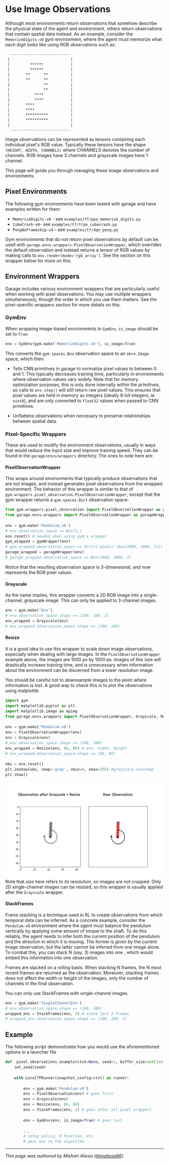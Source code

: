 # Use Image Observations

Although most environments return observations that somehow describe the
physical state of the agent and environment, others return observations that
contain spatial data instead. As an example, consider the `MemorizeDigits-v0`
gym environment, where the agent must memorize what each digit looks like using
RGB observations such as:

```
  ---------------------------
 |                           |
 |         ******            |
 |         ******            |
 |       **      **          |
 |       **      **          |
 |               **          |
 |               **          |
 |           ****            |
 |           ****            |
 |       ****                |
 |       ****                |
 |       **********          |
 |       **********          |
 |                           |
  ---------------------------
```

Image observations can be represented as tensors containing each individual
pixel's RGB value. Typically these tensors have the shape `(HEIGHT, WIDTH,
CHANNELS)` where CHANNELS denotes the number of channels. RGB images have 3
channels and grayscale images have 1 channel.

This page will guide you through managing these image observations and
environments.

## Pixel Environments

The following gym environments have been tested with garage and have examples
written for them:

* `MemorizeDigits-v0` - see `examples/tf/ppo_memorize_digits.py`
* `CubeCrash-v0`- see `examples/tf/trpo_cubecrash.py`
* `PongNoFrameskip-v4` - see `examples/tf/dqn_pong.py`

Gym environments that do not return pixel observations by default can be used
with `garage.envs.wrappers.PixelObservationWrapper`, which overrides the default
observation and instead returns a tensor of RGB values by making calls to
`env.render(mode='rgb_array')`. See the section on this wrapper below for more
on this.

## Environment Wrappers

Garage includes various environment wrappers that are particularly useful when
working with pixel observations. You may use multiple wrappers simultaneously,
though the order in which you use them matters. See the pixel-specific wrappers
section for more details on this.

### GymEnv

When wrapping image-based environments in `GymEnv`, `is_image` should be set
to `True`:

```python
env = GymEnv(gym.make('MemorizeDigits-v0'), is_image=True)
```

This converts the `gym.spaces.Box` observation space to an `akro.Image` space,
which then:

* Tells CNN primitives in garage to normalize pixel values to between 0 and 1.
  This typically decreases training time, particularly in environments where
  observation values vary widely. Note that for memory optimization purposes,
  this is only done internally within the primitives, so calls to `env.step()`
  will still return raw pixel values. This ensures that pixel values are held in
  memory as integers (ideally 8-bit integers, ie. `uint8`), and are only
  converted to `float32` values when passed to CNN primitives.

* Unflattens observations when necessary to preserve relationships between
  spatial data.

### Pixel-Specific Wrappers

These are used to modify the environment observations, usually in ways that
would reduce the input size and improve training speed. They can be found in the
`garage/envs/wrappers` directory. The ones to note here are:

#### PixelObservationWrapper

This wraps around environments that typically produce observations that are not
images, and instead generates pixel observations from the wrapped environment.
The behavior of this wrapper is similar to that of
`gym.wrappers.pixel_observation.PixelObservationWrapper`, except that the gym
wrapper returns a `gym.spaces.Dict` observation space:

```python
from gym.wrappers.pixel_observation import PixelObservationWrapper as gymWrapper
from garage.envs.wrappers import PixelObservationWrapper as garageWrapper

env = gym.make('Pendulum_v0')
# env.observation_space == Box(3,)
env.reset() # needed when using gym's wrapper
gym_wrapped = gymWrapper(env)
# gym_wrapped.observation_space == Dict({'pixels':Box(1000, 1000, 3)})
garage_wrapped = garageWrapper(env)
# garage_wrapped.observation_space == Box(1000, 1000, 3)

```

Notice that the resulting observation space is 3-dimensional, and now represents
the RGB pixel values.

#### Grayscale

As the name implies, this wrapper converts a 2D RGB image into a single-channel,
grayscale image. This can only be applied to 3-channel images.

```python
env = gym.make('Env')
# env.observation_space.shape == (100, 100, 3)
env_wrapped = Grayscale(env)
# env_wrapped.observation_space.shape == (100, 100)
```

#### Resize

It is a good idea to use this wrapper to scale down image observations,
especially when dealing with large images. In the `PixelObservationWrapper`
example above, the images are 1000 px by 1000 px. Images of this size will
drastically increase training time, and is unnecessary when information about
the environment can be discerned from a lower resolution image.

You should be careful not to downsample images to the point where information is
lost. A good way to check this is to plot the observations using matplotlib:

```python
import gym
import matplotlib.pyplot as plt
import matplotlib.image as mpimg
from garage.envs.wrappers import PixelObservationWrapper, Grayscale, Resize

env = gym.make('Pendulum-v0')
env = PixelObservationWrapper(env)
env = Grayscale(env)
# env.observation_space.shape == (100, 100)
env_wrapped = Resize(env, 86, 86) # env, width, height
# env_wrapped.observation_space.shape == (86, 86)

obs = env.reset()
plt.imshow(obs, cmap='gray', vmin=0, vmax=255) #grayscale colormap
plt.show()
```

![Grayscaled + Resized observation on the left, raw observation on the right](matplotlib_example.png)
Note that *size* here refers to its resolution, so images are *not* cropped.
Only 2D single-channel images can be resized, so this wrapper is usually applied
after the `Grayscale` wrapper.

#### StackFrames

Frame stacking is a technique used in RL to create observations from which
temporal data can be inferred. As a concrete example, consider the `Pendulum-v0`
environment where the agent must balance the pendulum vertically by applying
some amount of torque to the shaft. To do this reliably, the agent needs to
infer both the current position of the pendulum and the direction in which it is
moving. The former is given by the current image observation, but the latter
cannot be inferred from one image alone. To combat this, you can stack N (say,
3) images into one , which would embed this information into one observation.

Frames are stacked on a rolling basis. When stacking N frames, the N most recent
frames are returned as the observation. Moreover, stacking frames does not
affect the width or height of the images, only the number of channels in the
final observation.

You can only use StackFrames with single-channel images.

```python
env = gym.make('SingleChannelEnv')
# env.observation_space.shape == (100, 100)
wrapped_env = StackFrames(env, 2) # stack last 2 frames
# wrapped_env.observation_space.shape == (100, 100, 2)
```

## Example

The following script demonstrates how you would use the aforementioned options
in a launcher file

```python
def  pixel_observations_example(ctxt=None, seed=1, buffer_size=int(1e4)):
    set_seed(seed)

    with LocalTFRunner(snapshot_config=ctxt) as runner:

        env = gym.make('Pendulum-v0')
        env = PixelObservation(env) # goes first
        env = Grayscale(env)
        env = Resize(env, 86, 86)
        env = StackFrames(env, 2) # goes after all pixel wrappers

        env = GymEnv(env, is_image=True) # goes last

        ...
        # setup policy, Q function, etc.
        # pass env to the algorithm

```

----

*This page was authored by Mishari Aliesa ([@maliesa96](https://github.com/maliesa96)).*
